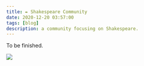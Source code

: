 ```yaml
---
title: ✒️ Shakespeare Community
date: 2020-12-20 03:57:00
tags: [blog]
description: a community focusing on Shakespeare.
---
```


To be finished.

![](https://knowscount-1304485449.cos.ap-shanghai.myqcloud.com/img/Not%20to%20be%20Club%20_%20God%20forbid%20Club.png)
